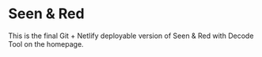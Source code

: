 # Seen & Red
This is the final Git + Netlify deployable version of Seen & Red with Decode Tool on the homepage.